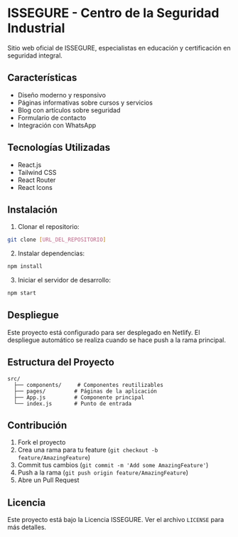 # ISSEGURE - Centro de la Seguridad Industrial

Sitio web oficial de ISSEGURE, especialistas en educación y certificación en seguridad integral.

## Características

- Diseño moderno y responsivo
- Páginas informativas sobre cursos y servicios
- Blog con artículos sobre seguridad
- Formulario de contacto
- Integración con WhatsApp

## Tecnologías Utilizadas

- React.js
- Tailwind CSS
- React Router
- React Icons

## Instalación

1. Clonar el repositorio:
```bash
git clone [URL_DEL_REPOSITORIO]
```

2. Instalar dependencias:
```bash
npm install
```

3. Iniciar el servidor de desarrollo:
```bash
npm start
```

## Despliegue

Este proyecto está configurado para ser desplegado en Netlify. El despliegue automático se realiza cuando se hace push a la rama principal.

## Estructura del Proyecto

```
src/
  ├── components/     # Componentes reutilizables
  ├── pages/         # Páginas de la aplicación
  ├── App.js         # Componente principal
  └── index.js       # Punto de entrada
```

## Contribución

1. Fork el proyecto
2. Crea una rama para tu feature (`git checkout -b feature/AmazingFeature`)
3. Commit tus cambios (`git commit -m 'Add some AmazingFeature'`)
4. Push a la rama (`git push origin feature/AmazingFeature`)
5. Abre un Pull Request

## Licencia

Este proyecto está bajo la Licencia ISSEGURE. Ver el archivo `LICENSE` para más detalles. 